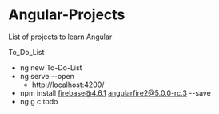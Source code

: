 # Angular-Projects
 List of projects to learn Angular

To_Do_List
- ng new To-Do-List
- ng serve --open
  - http://localhost:4200/
- npm install firebase@4.6.1 angularfire2@5.0.0-rc.3 --save
- ng g c todo



